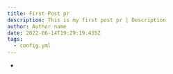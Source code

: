 ```yaml
---
title: First Post pr
description: This is my first post pr | Description
author: Author name
date: 2022-06-14T19:29:19.435Z
tags:
  - config.yml
---
```

*
